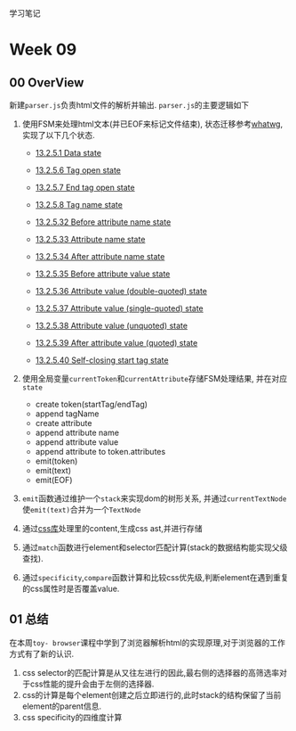 学习笔记

# Week 09

## 00 OverView

新建`parser.js`负责html文件的解析并输出. `parser.js`的主要逻辑如下

1. 使用FSM来处理html文本(并已EOF来标记文件结束), 状态迁移参考[whatwg](https://html.spec.whatwg.org/multipage/parsing.html#tokenization), 实现了以下几个状态.

   - [13.2.5.1 Data state](https://html.spec.whatwg.org/multipage/parsing.html#data-state)

   - [13.2.5.6 Tag open state](https://html.spec.whatwg.org/multipage/parsing.html#tag-open-state)
   - [13.2.5.7 End tag open state](https://html.spec.whatwg.org/multipage/parsing.html#end-tag-open-state)
   - [13.2.5.8 Tag name state](https://html.spec.whatwg.org/multipage/parsing.html#tag-name-state)
   - [13.2.5.32 Before attribute name state](https://html.spec.whatwg.org/multipage/parsing.html#before-attribute-name-state)
   - [13.2.5.33 Attribute name state](https://html.spec.whatwg.org/multipage/parsing.html#attribute-name-state)
   - [13.2.5.34 After attribute name state](https://html.spec.whatwg.org/multipage/parsing.html#after-attribute-name-state)
   - [13.2.5.35 Before attribute value state](https://html.spec.whatwg.org/multipage/parsing.html#before-attribute-value-state)
   - [13.2.5.36 Attribute value (double-quoted) state](https://html.spec.whatwg.org/multipage/parsing.html#attribute-value-(double-quoted)-state)
   - [13.2.5.37 Attribute value (single-quoted) state](https://html.spec.whatwg.org/multipage/parsing.html#attribute-value-(single-quoted)-state)
   - [13.2.5.38 Attribute value (unquoted) state](https://html.spec.whatwg.org/multipage/parsing.html#attribute-value-(unquoted)-state)
   - [13.2.5.39 After attribute value (quoted) state](https://html.spec.whatwg.org/multipage/parsing.html#after-attribute-value-(quoted)-state)
   - [13.2.5.40 Self-closing start tag state](https://html.spec.whatwg.org/multipage/parsing.html#self-closing-start-tag-state)



2. 使用全局变量`currentToken`和`currentAttribute`存储FSM处理结果, 并在对应`state`
   - create token(startTag/endTag)
   - append tagName
   - create attribute
   - append attribute name
   - append attribute value
   - append attribute to token.attributes
   - emit(token)
   - emit(text)
   - emit(EOF)

3. `emit`函数通过维护一个`stack`来实现dom的树形关系, 并通过`currentTextNode`使`emit(text)`合并为一个`TextNode`
4. 通过[css库](https://www.npmjs.com/package/css)处理<style></style>里的content,生成css ast,并进行存储
5. 通过`match`函数进行element和selector匹配计算(stack的数据结构能实现父级查找).
6. 通过`specificity`,`compare`函数计算和比较css优先级,判断element在遇到重复的css属性时是否覆盖value.





## 01 总结

在本周`toy- browser`课程中学到了浏览器解析html的实现原理,对于浏览器的工作方式有了新的认识.

1.	css selector的匹配计算是从又往左进行的因此,最右侧的选择器的高筛选率对于css性能的提升会由于左侧的选择器.
2.	css的计算是每个element创建之后立即进行的,此时stack的结构保留了当前element的parent信息.
3.	css specificity的四维度计算





